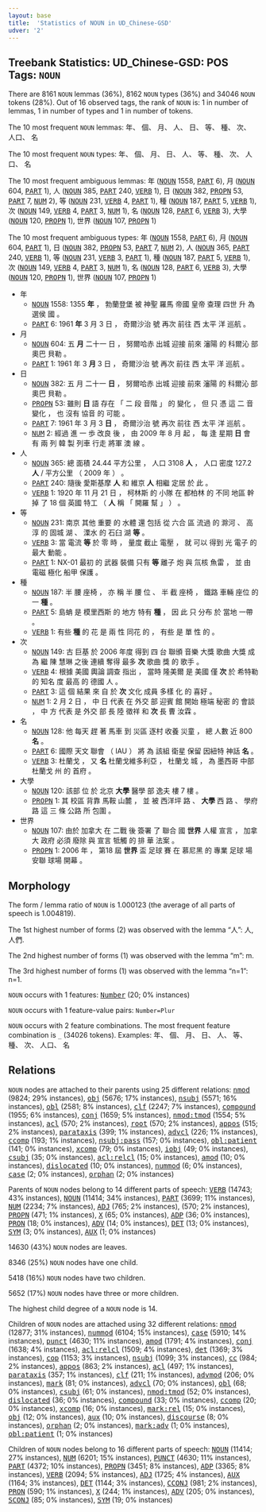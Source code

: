 ```yaml
---
layout: base
title:  'Statistics of NOUN in UD_Chinese-GSD'
udver: '2'
---
```


## Treebank Statistics: UD_Chinese-GSD: POS Tags: `NOUN`

There are 8161 `NOUN` lemmas (36%), 8162 `NOUN` types (36%) and 34046 `NOUN` tokens (28%).
Out of 16 observed tags, the rank of `NOUN` is: 1 in number of lemmas, 1 in number of types and 1 in number of tokens.

The 10 most frequent `NOUN` lemmas: 年、 個、 月、 人、 日、 等、 種、 次、 人口、 名

The 10 most frequent `NOUN` types:  年、 個、 月、 日、 人、 等、 種、 次、 人口、 名

The 10 most frequent ambiguous lemmas: 年 (<tt><a href="zh_gsd-pos-NOUN.html">NOUN</a></tt> 1558, <tt><a href="zh_gsd-pos-PART.html">PART</a></tt> 6), 月 (<tt><a href="zh_gsd-pos-NOUN.html">NOUN</a></tt> 604, <tt><a href="zh_gsd-pos-PART.html">PART</a></tt> 1), 人 (<tt><a href="zh_gsd-pos-NOUN.html">NOUN</a></tt> 385, <tt><a href="zh_gsd-pos-PART.html">PART</a></tt> 240, <tt><a href="zh_gsd-pos-VERB.html">VERB</a></tt> 1), 日 (<tt><a href="zh_gsd-pos-NOUN.html">NOUN</a></tt> 382, <tt><a href="zh_gsd-pos-PROPN.html">PROPN</a></tt> 53, <tt><a href="zh_gsd-pos-PART.html">PART</a></tt> 7, <tt><a href="zh_gsd-pos-NUM.html">NUM</a></tt> 2), 等 (<tt><a href="zh_gsd-pos-NOUN.html">NOUN</a></tt> 231, <tt><a href="zh_gsd-pos-VERB.html">VERB</a></tt> 4, <tt><a href="zh_gsd-pos-PART.html">PART</a></tt> 1), 種 (<tt><a href="zh_gsd-pos-NOUN.html">NOUN</a></tt> 187, <tt><a href="zh_gsd-pos-PART.html">PART</a></tt> 5, <tt><a href="zh_gsd-pos-VERB.html">VERB</a></tt> 1), 次 (<tt><a href="zh_gsd-pos-NOUN.html">NOUN</a></tt> 149, <tt><a href="zh_gsd-pos-VERB.html">VERB</a></tt> 4, <tt><a href="zh_gsd-pos-PART.html">PART</a></tt> 3, <tt><a href="zh_gsd-pos-NUM.html">NUM</a></tt> 1), 名 (<tt><a href="zh_gsd-pos-NOUN.html">NOUN</a></tt> 128, <tt><a href="zh_gsd-pos-PART.html">PART</a></tt> 6, <tt><a href="zh_gsd-pos-VERB.html">VERB</a></tt> 3), 大學 (<tt><a href="zh_gsd-pos-NOUN.html">NOUN</a></tt> 120, <tt><a href="zh_gsd-pos-PROPN.html">PROPN</a></tt> 1), 世界 (<tt><a href="zh_gsd-pos-NOUN.html">NOUN</a></tt> 107, <tt><a href="zh_gsd-pos-PROPN.html">PROPN</a></tt> 1)

The 10 most frequent ambiguous types:  年 (<tt><a href="zh_gsd-pos-NOUN.html">NOUN</a></tt> 1558, <tt><a href="zh_gsd-pos-PART.html">PART</a></tt> 6), 月 (<tt><a href="zh_gsd-pos-NOUN.html">NOUN</a></tt> 604, <tt><a href="zh_gsd-pos-PART.html">PART</a></tt> 1), 日 (<tt><a href="zh_gsd-pos-NOUN.html">NOUN</a></tt> 382, <tt><a href="zh_gsd-pos-PROPN.html">PROPN</a></tt> 53, <tt><a href="zh_gsd-pos-PART.html">PART</a></tt> 7, <tt><a href="zh_gsd-pos-NUM.html">NUM</a></tt> 2), 人 (<tt><a href="zh_gsd-pos-NOUN.html">NOUN</a></tt> 365, <tt><a href="zh_gsd-pos-PART.html">PART</a></tt> 240, <tt><a href="zh_gsd-pos-VERB.html">VERB</a></tt> 1), 等 (<tt><a href="zh_gsd-pos-NOUN.html">NOUN</a></tt> 231, <tt><a href="zh_gsd-pos-VERB.html">VERB</a></tt> 3, <tt><a href="zh_gsd-pos-PART.html">PART</a></tt> 1), 種 (<tt><a href="zh_gsd-pos-NOUN.html">NOUN</a></tt> 187, <tt><a href="zh_gsd-pos-PART.html">PART</a></tt> 5, <tt><a href="zh_gsd-pos-VERB.html">VERB</a></tt> 1), 次 (<tt><a href="zh_gsd-pos-NOUN.html">NOUN</a></tt> 149, <tt><a href="zh_gsd-pos-VERB.html">VERB</a></tt> 4, <tt><a href="zh_gsd-pos-PART.html">PART</a></tt> 3, <tt><a href="zh_gsd-pos-NUM.html">NUM</a></tt> 1), 名 (<tt><a href="zh_gsd-pos-NOUN.html">NOUN</a></tt> 128, <tt><a href="zh_gsd-pos-PART.html">PART</a></tt> 6, <tt><a href="zh_gsd-pos-VERB.html">VERB</a></tt> 3), 大學 (<tt><a href="zh_gsd-pos-NOUN.html">NOUN</a></tt> 120, <tt><a href="zh_gsd-pos-PROPN.html">PROPN</a></tt> 1), 世界 (<tt><a href="zh_gsd-pos-NOUN.html">NOUN</a></tt> 107, <tt><a href="zh_gsd-pos-PROPN.html">PROPN</a></tt> 1)


* 年
  * <tt><a href="zh_gsd-pos-NOUN.html">NOUN</a></tt> 1558: 1355 <b>年</b> ， 勃蘭登堡 被 神聖 羅馬 帝國 皇帝 查理 四世 升 為 選侯 國 。
  * <tt><a href="zh_gsd-pos-PART.html">PART</a></tt> 6: 1961 <b>年</b> 3 月 3 日 ， 奇爾沙治 號 再次 前往 西 太平 洋 巡航 。
* 月
  * <tt><a href="zh_gsd-pos-NOUN.html">NOUN</a></tt> 604: 五 <b>月</b> 二十一 日 ， 努爾哈赤 出城 迎接 前來 瀋陽 的 科爾沁 部 奧巴 貝勒 。
  * <tt><a href="zh_gsd-pos-PART.html">PART</a></tt> 1: 1961 年 3 <b>月</b> 3 日 ， 奇爾沙治 號 再次 前往 西 太平 洋 巡航 。
* 日
  * <tt><a href="zh_gsd-pos-NOUN.html">NOUN</a></tt> 382: 五 月 二十一 <b>日</b> ， 努爾哈赤 出城 迎接 前來 瀋陽 的 科爾沁 部 奧巴 貝勒 。
  * <tt><a href="zh_gsd-pos-PROPN.html">PROPN</a></tt> 53: 雖則 <b>日</b> 語 存在 「 二 段 音階 」 的 變化 ， 但 只 憑 這 二 音 變化 ， 也 沒有 協音 的 可能 。
  * <tt><a href="zh_gsd-pos-PART.html">PART</a></tt> 7: 1961 年 3 月 3 <b>日</b> ， 奇爾沙治 號 再次 前往 西 太平 洋 巡航 。
  * <tt><a href="zh_gsd-pos-NUM.html">NUM</a></tt> 2: 經過 進 一 歩 改良 後 ， 由 2009 年 8 月 起 ， 每 逢 星期 <b>日</b> 會 有 兩 列 韓 製 列車 行走 將軍 澳 線 。
* 人
  * <tt><a href="zh_gsd-pos-NOUN.html">NOUN</a></tt> 365: 總 面積 24.44 平方公里 ， 人口 3108 <b>人</b> ， 人口 密度 127.2 <b>人</b> / 平方公里 （ 2009 年 ） 。
  * <tt><a href="zh_gsd-pos-PART.html">PART</a></tt> 240: 隨後 愛斯基摩 <b>人</b> 和 維京 <b>人</b> 相繼 定居 於 此 。
  * <tt><a href="zh_gsd-pos-VERB.html">VERB</a></tt> 1: 1920 年 11 月 21 日 ， 柯林斯 的 小隊 在 都柏林 的 不同 地區 幹掉 了 18 個 英國 特工 （ <b>人</b> 稱 「 開羅 幫 」 ） 。
* 等
  * <tt><a href="zh_gsd-pos-NOUN.html">NOUN</a></tt> 231: 南京 其他 重要 的 水體 還 包括 從 六合 區 流過 的 滁河 、 高淳 的 固城 湖 、 溧水 的 石臼 湖 <b>等</b> 。
  * <tt><a href="zh_gsd-pos-VERB.html">VERB</a></tt> 3: 當 電流 <b>等</b> 於 零 時 ， 量度 截止 電壓 ， 就 可以 得到 光 電子 的 最大 動能 。
  * <tt><a href="zh_gsd-pos-PART.html">PART</a></tt> 1: NX-01 最初 的 武器 裝備 只有 <b>等</b> 離子 炮 與 氚核 魚雷 ， 並 由 電磁 極化 船甲 保護 。
* 種
  * <tt><a href="zh_gsd-pos-NOUN.html">NOUN</a></tt> 187: 半 腰 座椅 ， 亦 稱 半 腰 位 、 半 截 座椅 ， 鐵路 車輛 座位 的 一 <b>種</b> 。
  * <tt><a href="zh_gsd-pos-PART.html">PART</a></tt> 5: 島蚺 是 模里西斯 的 地方 特有 <b>種</b> ， 因 此 只 分布 於 當地 一帶 。
  * <tt><a href="zh_gsd-pos-VERB.html">VERB</a></tt> 1: 有些 <b>種</b> 的 花 是 兩 性 同花 的 ， 有些 是 單 性 的 。
* 次
  * <tt><a href="zh_gsd-pos-NOUN.html">NOUN</a></tt> 149: 古 巨基 於 2006 年度 得到 四 台 聯頒 音樂 大獎 歌曲 大獎 成 為 繼 陳 慧琳 之後 連續 奪得 最多 <b>次</b> 歌曲 獎 的 歌手 。
  * <tt><a href="zh_gsd-pos-VERB.html">VERB</a></tt> 4: 根據 美國 輿論 調查 指出 ， 當時 隆美爾 是 美國 僅 <b>次</b> 於 希特勒 的 知名 度 最高 的 德國 人 。
  * <tt><a href="zh_gsd-pos-PART.html">PART</a></tt> 3: 這 個 結果 來 自 於 <b>次</b> 文化 成員 多樣 化 的 喜好 。
  * <tt><a href="zh_gsd-pos-NUM.html">NUM</a></tt> 1: 2 月 2 日 ， 中 日 代表 在 外交 部 迎賓 館 開始 極端 秘密 的 會談 ， 中 方 代表 是 外交 部 長 陸 徵祥 和 <b>次</b> 長 曹 汝霖 。
* 名
  * <tt><a href="zh_gsd-pos-NOUN.html">NOUN</a></tt> 128: 他 每天 趕 著 馬車 到 災區 逐村 收養 災童 ， 總 人數 近 800 <b>名</b> 。
  * <tt><a href="zh_gsd-pos-PART.html">PART</a></tt> 6: 國際 天文 聯會 （ IAU ） 將 為 該組 衛星 保留 因紐特 神話 <b>名</b> 。
  * <tt><a href="zh_gsd-pos-VERB.html">VERB</a></tt> 3: 杜蘭戈 ， 又 <b>名</b> 杜蘭戈維多利亞 ， 杜蘭戈 城 ， 為 墨西哥 中部 杜蘭戈 州 的 首府 。
* 大學
  * <tt><a href="zh_gsd-pos-NOUN.html">NOUN</a></tt> 120: 該部 位 於 北京 <b>大學</b> 醫學 部 逸夫 樓 7 樓 。
  * <tt><a href="zh_gsd-pos-PROPN.html">PROPN</a></tt> 1: 其 校區 背靠 馬鞍 山麓 ， 並 被 西洋坪 路 、 <b>大學</b> 西 路 、 學府 路 這 三 條 公路 所 包圍 。
* 世界
  * <tt><a href="zh_gsd-pos-NOUN.html">NOUN</a></tt> 107: 由於 加拿大 在 二戰 後 簽署 了 聯合 國 <b>世界</b> 人權 宣言 ， 加拿大 政府 必須 廢除 與 宣言 牴觸 的 排 華 法案 。
  * <tt><a href="zh_gsd-pos-PROPN.html">PROPN</a></tt> 1: 2006 年 ， 第18 屆 <b>世界</b> 盃 足球 賽 在 慕尼黑 的 專業 足球 場 安聯 球場 開幕 。

## Morphology

The form / lemma ratio of `NOUN` is 1.000123 (the average of all parts of speech is 1.004819).

The 1st highest number of forms (2) was observed with the lemma “人”: 人, 人們.

The 2nd highest number of forms (1) was observed with the lemma “m”: m.

The 3rd highest number of forms (1) was observed with the lemma “n=1”: n=1.

`NOUN` occurs with 1 features: <tt><a href="zh_gsd-feat-Number.html">Number</a></tt> (20; 0% instances)

`NOUN` occurs with 1 feature-value pairs: `Number=Plur`

`NOUN` occurs with 2 feature combinations.
The most frequent feature combination is `_` (34026 tokens).
Examples: 年、 個、 月、 日、 人、 等、 種、 次、 人口、 名


## Relations

`NOUN` nodes are attached to their parents using 25 different relations: <tt><a href="zh_gsd-dep-nmod.html">nmod</a></tt> (9824; 29% instances), <tt><a href="zh_gsd-dep-obj.html">obj</a></tt> (5676; 17% instances), <tt><a href="zh_gsd-dep-nsubj.html">nsubj</a></tt> (5571; 16% instances), <tt><a href="zh_gsd-dep-obl.html">obl</a></tt> (2581; 8% instances), <tt><a href="zh_gsd-dep-clf.html">clf</a></tt> (2247; 7% instances), <tt><a href="zh_gsd-dep-compound.html">compound</a></tt> (1955; 6% instances), <tt><a href="zh_gsd-dep-conj.html">conj</a></tt> (1659; 5% instances), <tt><a href="zh_gsd-dep-nmod-tmod.html">nmod:tmod</a></tt> (1554; 5% instances), <tt><a href="zh_gsd-dep-acl.html">acl</a></tt> (570; 2% instances), <tt><a href="zh_gsd-dep-root.html">root</a></tt> (570; 2% instances), <tt><a href="zh_gsd-dep-appos.html">appos</a></tt> (515; 2% instances), <tt><a href="zh_gsd-dep-parataxis.html">parataxis</a></tt> (399; 1% instances), <tt><a href="zh_gsd-dep-advcl.html">advcl</a></tt> (226; 1% instances), <tt><a href="zh_gsd-dep-ccomp.html">ccomp</a></tt> (193; 1% instances), <tt><a href="zh_gsd-dep-nsubj-pass.html">nsubj:pass</a></tt> (157; 0% instances), <tt><a href="zh_gsd-dep-obl-patient.html">obl:patient</a></tt> (141; 0% instances), <tt><a href="zh_gsd-dep-xcomp.html">xcomp</a></tt> (79; 0% instances), <tt><a href="zh_gsd-dep-iobj.html">iobj</a></tt> (49; 0% instances), <tt><a href="zh_gsd-dep-csubj.html">csubj</a></tt> (35; 0% instances), <tt><a href="zh_gsd-dep-acl-relcl.html">acl:relcl</a></tt> (15; 0% instances), <tt><a href="zh_gsd-dep-amod.html">amod</a></tt> (10; 0% instances), <tt><a href="zh_gsd-dep-dislocated.html">dislocated</a></tt> (10; 0% instances), <tt><a href="zh_gsd-dep-nummod.html">nummod</a></tt> (6; 0% instances), <tt><a href="zh_gsd-dep-case.html">case</a></tt> (2; 0% instances), <tt><a href="zh_gsd-dep-orphan.html">orphan</a></tt> (2; 0% instances)

Parents of `NOUN` nodes belong to 14 different parts of speech: <tt><a href="zh_gsd-pos-VERB.html">VERB</a></tt> (14743; 43% instances), <tt><a href="zh_gsd-pos-NOUN.html">NOUN</a></tt> (11414; 34% instances), <tt><a href="zh_gsd-pos-PART.html">PART</a></tt> (3699; 11% instances), <tt><a href="zh_gsd-pos-NUM.html">NUM</a></tt> (2234; 7% instances), <tt><a href="zh_gsd-pos-ADJ.html">ADJ</a></tt> (765; 2% instances),  (570; 2% instances), <tt><a href="zh_gsd-pos-PROPN.html">PROPN</a></tt> (471; 1% instances), <tt><a href="zh_gsd-pos-X.html">X</a></tt> (65; 0% instances), <tt><a href="zh_gsd-pos-ADP.html">ADP</a></tt> (36; 0% instances), <tt><a href="zh_gsd-pos-PRON.html">PRON</a></tt> (18; 0% instances), <tt><a href="zh_gsd-pos-ADV.html">ADV</a></tt> (14; 0% instances), <tt><a href="zh_gsd-pos-DET.html">DET</a></tt> (13; 0% instances), <tt><a href="zh_gsd-pos-SYM.html">SYM</a></tt> (3; 0% instances), <tt><a href="zh_gsd-pos-AUX.html">AUX</a></tt> (1; 0% instances)

14630 (43%) `NOUN` nodes are leaves.

8346 (25%) `NOUN` nodes have one child.

5418 (16%) `NOUN` nodes have two children.

5652 (17%) `NOUN` nodes have three or more children.

The highest child degree of a `NOUN` node is 14.

Children of `NOUN` nodes are attached using 32 different relations: <tt><a href="zh_gsd-dep-nmod.html">nmod</a></tt> (12877; 31% instances), <tt><a href="zh_gsd-dep-nummod.html">nummod</a></tt> (6104; 15% instances), <tt><a href="zh_gsd-dep-case.html">case</a></tt> (5910; 14% instances), <tt><a href="zh_gsd-dep-punct.html">punct</a></tt> (4630; 11% instances), <tt><a href="zh_gsd-dep-amod.html">amod</a></tt> (1791; 4% instances), <tt><a href="zh_gsd-dep-conj.html">conj</a></tt> (1638; 4% instances), <tt><a href="zh_gsd-dep-acl-relcl.html">acl:relcl</a></tt> (1509; 4% instances), <tt><a href="zh_gsd-dep-det.html">det</a></tt> (1369; 3% instances), <tt><a href="zh_gsd-dep-cop.html">cop</a></tt> (1153; 3% instances), <tt><a href="zh_gsd-dep-nsubj.html">nsubj</a></tt> (1099; 3% instances), <tt><a href="zh_gsd-dep-cc.html">cc</a></tt> (984; 2% instances), <tt><a href="zh_gsd-dep-appos.html">appos</a></tt> (863; 2% instances), <tt><a href="zh_gsd-dep-acl.html">acl</a></tt> (497; 1% instances), <tt><a href="zh_gsd-dep-parataxis.html">parataxis</a></tt> (357; 1% instances), <tt><a href="zh_gsd-dep-clf.html">clf</a></tt> (211; 1% instances), <tt><a href="zh_gsd-dep-advmod.html">advmod</a></tt> (206; 0% instances), <tt><a href="zh_gsd-dep-mark.html">mark</a></tt> (81; 0% instances), <tt><a href="zh_gsd-dep-advcl.html">advcl</a></tt> (70; 0% instances), <tt><a href="zh_gsd-dep-obl.html">obl</a></tt> (68; 0% instances), <tt><a href="zh_gsd-dep-csubj.html">csubj</a></tt> (61; 0% instances), <tt><a href="zh_gsd-dep-nmod-tmod.html">nmod:tmod</a></tt> (52; 0% instances), <tt><a href="zh_gsd-dep-dislocated.html">dislocated</a></tt> (36; 0% instances), <tt><a href="zh_gsd-dep-compound.html">compound</a></tt> (33; 0% instances), <tt><a href="zh_gsd-dep-ccomp.html">ccomp</a></tt> (20; 0% instances), <tt><a href="zh_gsd-dep-xcomp.html">xcomp</a></tt> (16; 0% instances), <tt><a href="zh_gsd-dep-mark-rel.html">mark:rel</a></tt> (15; 0% instances), <tt><a href="zh_gsd-dep-obj.html">obj</a></tt> (12; 0% instances), <tt><a href="zh_gsd-dep-aux.html">aux</a></tt> (10; 0% instances), <tt><a href="zh_gsd-dep-discourse.html">discourse</a></tt> (8; 0% instances), <tt><a href="zh_gsd-dep-orphan.html">orphan</a></tt> (2; 0% instances), <tt><a href="zh_gsd-dep-mark-adv.html">mark:adv</a></tt> (1; 0% instances), <tt><a href="zh_gsd-dep-obl-patient.html">obl:patient</a></tt> (1; 0% instances)

Children of `NOUN` nodes belong to 16 different parts of speech: <tt><a href="zh_gsd-pos-NOUN.html">NOUN</a></tt> (11414; 27% instances), <tt><a href="zh_gsd-pos-NUM.html">NUM</a></tt> (6201; 15% instances), <tt><a href="zh_gsd-pos-PUNCT.html">PUNCT</a></tt> (4630; 11% instances), <tt><a href="zh_gsd-pos-PART.html">PART</a></tt> (4372; 10% instances), <tt><a href="zh_gsd-pos-PROPN.html">PROPN</a></tt> (3451; 8% instances), <tt><a href="zh_gsd-pos-ADP.html">ADP</a></tt> (3365; 8% instances), <tt><a href="zh_gsd-pos-VERB.html">VERB</a></tt> (2094; 5% instances), <tt><a href="zh_gsd-pos-ADJ.html">ADJ</a></tt> (1725; 4% instances), <tt><a href="zh_gsd-pos-AUX.html">AUX</a></tt> (1164; 3% instances), <tt><a href="zh_gsd-pos-DET.html">DET</a></tt> (1144; 3% instances), <tt><a href="zh_gsd-pos-CCONJ.html">CCONJ</a></tt> (981; 2% instances), <tt><a href="zh_gsd-pos-PRON.html">PRON</a></tt> (590; 1% instances), <tt><a href="zh_gsd-pos-X.html">X</a></tt> (244; 1% instances), <tt><a href="zh_gsd-pos-ADV.html">ADV</a></tt> (205; 0% instances), <tt><a href="zh_gsd-pos-SCONJ.html">SCONJ</a></tt> (85; 0% instances), <tt><a href="zh_gsd-pos-SYM.html">SYM</a></tt> (19; 0% instances)

